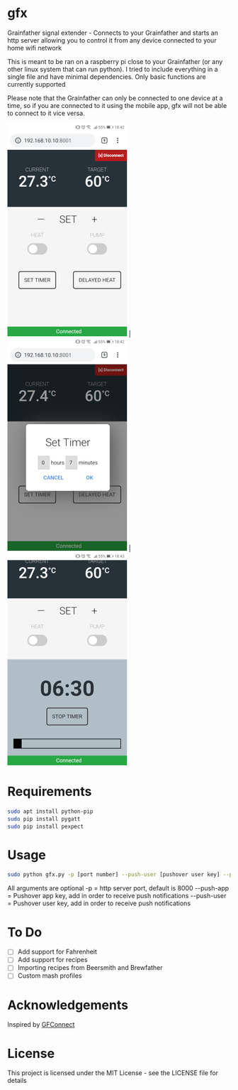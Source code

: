 # gfx
Grainfather signal extender - Connects to your Grainfather and starts an http server allowing you to control it from any device connected to your home wifi network

This is meant to be ran on a raspberry pi close to your Grainfather (or any other linux system that can run python). I tried to include everything in a single file and have minimal dependencies. Only basic functions are currently supported

Please note that the Grainfather can only be connected to one device at a time, so if you are connected to it using the mobile app, gfx will not be able to connect to it vice versa.

<img src="/screens/screen2.jpg" height="480" width="270"> |
<img src="/screens/screen3.jpg" height="480" width="270"> | <img src="/screens/screen4.jpg" height="480" width="270">

# Requirements

```bash
sudo apt install python-pip
sudo pip install pygatt
sudo pip install pexpect
```

# Usage

```bash
sudo python gfx.py -p [port number] --push-user [pushover user key] --push-app [pushover app key]
```

All arguments are optional
-p = http server port, default is 8000
--push-app = Pushover app key, add in order to receive push notifications
--push-user = Pushover user key, add in order to receive push notifications

# To Do

- [ ] Add support for Fahrenheit
- [ ] Add support for recipes
- [ ] Importing recipes from Beersmith and Brewfather
- [ ] Custom mash profiles

# Acknowledgements

Inspired by [GFConnect](https://github.com/BladeRunner68/GFConnect)
 
# License
This project is licensed under the MIT License - see the LICENSE file for details
